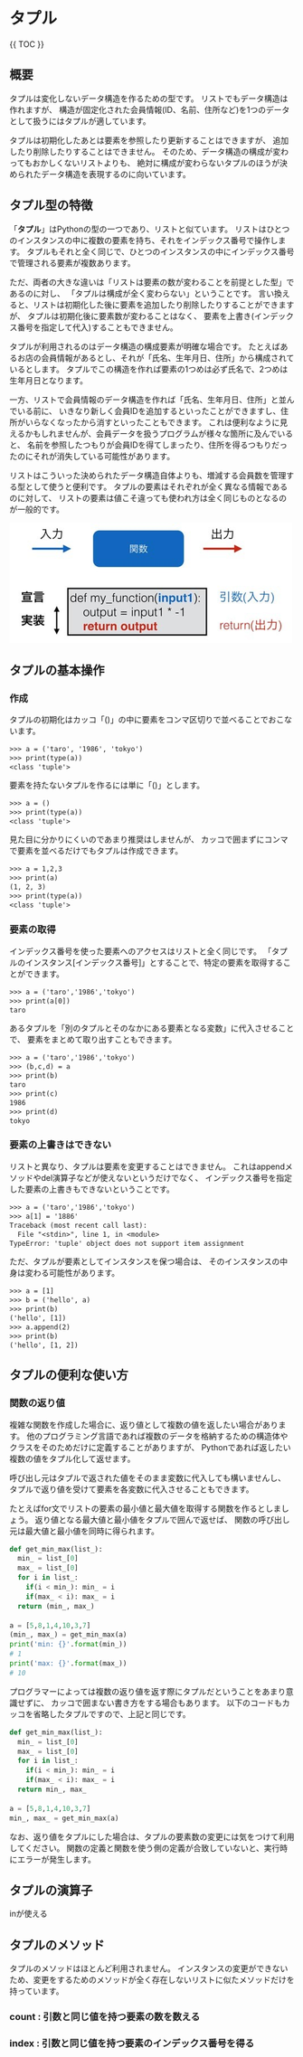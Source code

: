 # タプル

{{ TOC }}

## 概要

タプルは変化しないデータ構造を作るための型です。
リストでもデータ構造は作れますが、
構造が固定化された会員情報(ID、名前、住所など)を1つのデータとして扱うにはタプルが適しています。

タプルは初期化したあとは要素を参照したり更新することはできますが、
追加したり削除したりすることはできません。
そのため、データ構造の構成が変わってもおかしくないリストよりも、
絶対に構成が変わらないタプルのほうが決められたデータ構造を表現するのに向いています。

## タプル型の特徴

「**タプル**」はPythonの型の一つであり、リストと似ています。
リストはひとつのインスタンスの中に複数の要素を持ち、それをインデックス番号で操作します。
タプルもそれと全く同じで、ひとつのインスタンスの中にインデックス番号で管理される要素が複数あります。

ただ、両者の大きな違いは「リストは要素の数が変わることを前提とした型」であるのに対し、
「タプルは構成が全く変わらない」ということです。
言い換えると、リストは初期化した後に要素を追加したり削除したりすることができますが、
タプルは初期化後に要素数が変わることはなく、
要素を上書き(インデックス番号を指定して代入)することもできません。

タプルが利用されるのはデータ構造の構成要素が明確な場合です。
たとえばあるお店の会員情報があるとし、それが「氏名、生年月日、住所」から構成されているとします。
タプルでこの構造を作れば要素の1つめは必ず氏名で、2つめは生年月日となります。

一方、リストで会員情報のデータ構造を作れば「氏名、生年月日、住所」と並んでいる前に、
いきなり新しく会員IDを追加するといったことができますし、住所がいらなくなったから消すといったこともできます。
これは便利なように見えるかもしれませんが、会員データを扱うプログラムが様々な箇所に及んでいると、
名前を参照したつもりが会員IDを得てしまったり、住所を得るつもりだったのにそれが消失している可能性があります。

リストはこういった決められたデータ構造自体よりも、増減する会員数を管理する型として使うと便利です。
タプルの要素はそれぞれが全く異なる情報であるのに対して、
リストの要素は値こそ違っても使われ方は全く同じものとなるのが一般的です。

![image](./0070_image/01.jpg)

## タプルの基本操作

### 作成

タプルの初期化はカッコ「()」の中に要素をコンマ区切りで並べることでおこないます。

```text
>>> a = ('taro', '1986', 'tokyo')
>>> print(type(a))
<class 'tuple'>
```

要素を持たないタプルを作るには単に「()」とします。

```text
>>> a = ()
>>> print(type(a))
<class 'tuple'>
```

見た目に分かりにくいのであまり推奨はしませんが、
カッコで囲まずにコンマで要素を並べるだけでもタプルは作成できます。

```text
>>> a = 1,2,3
>>> print(a)
(1, 2, 3)
>>> print(type(a))
<class 'tuple'>
```


### 要素の取得

インデックス番号を使った要素へのアクセスはリストと全く同じです。
「タプルのインスタンス[インデックス番号]」とすることで、特定の要素を取得することができます。

```text
>>> a = ('taro','1986','tokyo')
>>> print(a[0])
taro
```

あるタプルを「別のタプルとそのなかにある要素となる変数」に代入させることで、
要素をまとめて取り出すこともできます。

```text
>>> a = ('taro','1986','tokyo')
>>> (b,c,d) = a
>>> print(b)
taro
>>> print(c)
1986
>>> print(d)
tokyo
```


### 要素の上書きはできない

リストと異なり、タプルは要素を変更することはできません。
これはappendメソッドやdel演算子などが使えないというだけでなく、
インデックス番号を指定した要素の上書きもできないということです。

```text
>>> a = ('taro','1986','tokyo')
>>> a[1] = '1886'
Traceback (most recent call last):
  File "<stdin>", line 1, in <module>
TypeError: 'tuple' object does not support item assignment
```

ただ、タプルが要素としてインスタンスを保つ場合は、
そのインスタンスの中身は変わる可能性があります。

```text
>>> a = [1]
>>> b = ('hello', a)
>>> print(b)
('hello', [1])
>>> a.append(2)
>>> print(b)
('hello', [1, 2])
```


## タプルの便利な使い方

### 関数の返り値

複雑な関数を作成した場合に、返り値として複数の値を返したい場合があります。
他のプログラミング言語であれば複数のデータを格納するための構造体やクラスをそのためだけに定義することがありますが、
Pythonであれば返したい複数の値をタプル化して返せます。

呼び出し元はタプルで返された値をそのまま変数に代入しても構いませんし、
タプルで返り値を受けて要素を各変数に代入させることもできます。

たとえばfor文でリストの要素の最小値と最大値を取得する関数を作るとしましょう。
返り値となる最大値と最小値をタプルで囲んで返せば、
関数の呼び出し元は最大値と最小値を同時に得られます。

```python
def get_min_max(list_):
  min_ = list_[0]
  max_ = list_[0]
  for i in list_:
    if(i < min_): min_ = i
    if(max_ < i): max_ = i
  return (min_, max_)

a = [5,8,1,4,10,3,7]
(min_, max_) = get_min_max(a)
print('min: {}'.format(min_))
# 1
print('max: {}'.format(max_))
# 10
```

プログラマーによっては複数の返り値を返す際にタプルだということをあまり意識せずに、
カッコで囲まない書き方をする場合もあります。
以下のコードもカッコを省略したタプルですので、上記と同じです。

```python
def get_min_max(list_):
  min_ = list_[0]
  max_ = list_[0]
  for i in list_:
    if(i < min_): min_ = i
    if(max_ < i): max_ = i
  return min_, max_

a = [5,8,1,4,10,3,7]
min_, max_ = get_min_max(a)
```

なお、返り値をタプルにした場合は、タプルの要素数の変更には気をつけて利用してください。
関数の定義と関数を使う側の定義が合致していないと、実行時にエラーが発生します。

## タプルの演算子

inが使える

## タプルのメソッド

タプルのメソッドはほとんど利用されません。
インスタンスの変更ができないため、変更をするためのメソッドが全く存在しないリストに似たメソッドだけを持っています。

### count : 引数と同じ値を持つ要素の数を数える

### index : 引数と同じ値を持つ要素のインデックス番号を得る
